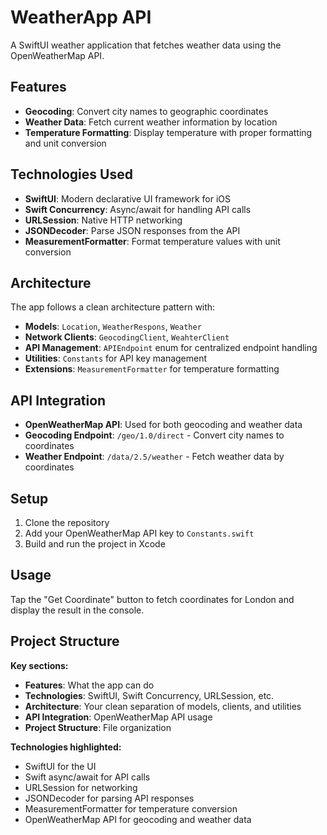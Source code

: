 
# WeatherApp API

A SwiftUI weather application that fetches weather data using the OpenWeatherMap API.

## Features

- **Geocoding**: Convert city names to geographic coordinates
- **Weather Data**: Fetch current weather information by location
- **Temperature Formatting**: Display temperature with proper formatting and unit conversion

## Technologies Used

- **SwiftUI**: Modern declarative UI framework for iOS
- **Swift Concurrency**: Async/await for handling API calls
- **URLSession**: Native HTTP networking
- **JSONDecoder**: Parse JSON responses from the API
- **MeasurementFormatter**: Format temperature values with unit conversion

## Architecture

The app follows a clean architecture pattern with:

- **Models**: `Location`, `WeatherRespons`, `Weather`
- **Network Clients**: `GeocodingClient`, `WeahterClient`
- **API Management**: `APIEndpoint` enum for centralized endpoint handling
- **Utilities**: `Constants` for API key management
- **Extensions**: `MeasurementFormatter` for temperature formatting

## API Integration

- **OpenWeatherMap API**: Used for both geocoding and weather data
- **Geocoding Endpoint**: `/geo/1.0/direct` - Convert city names to coordinates
- **Weather Endpoint**: `/data/2.5/weather` - Fetch weather data by coordinates

## Setup

1. Clone the repository
2. Add your OpenWeatherMap API key to `Constants.swift`
3. Build and run the project in Xcode

## Usage

Tap the "Get Coordinate" button to fetch coordinates for London and display the result in the console.

## Project Structure
**Key sections:**
- **Features**: What the app can do
- **Technologies**: SwiftUI, Swift Concurrency, URLSession, etc.
- **Architecture**: Your clean separation of models, clients, and utilities
- **API Integration**: OpenWeatherMap API usage
- **Project Structure**: File organization

**Technologies highlighted:**
- SwiftUI for the UI
- Swift async/await for API calls
- URLSession for networking
- JSONDecoder for parsing API responses
- MeasurementFormatter for temperature conversion
- OpenWeatherMap API for geocoding and weather data
